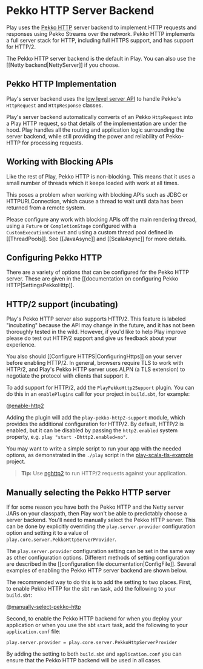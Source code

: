 <!--- Copyright (C) from 2022 The Play Framework Contributors <https://github.com/playframework>, 2011-2021 Lightbend Inc. <https://www.lightbend.com> -->

# Pekko HTTP Server Backend

Play uses the [Pekko HTTP](https://pekko.apache.org/docs/pekko-http/1.0/) server backend to implement HTTP requests and responses using Pekko Streams over the network.  Pekko HTTP implements a full server stack for HTTP, including full HTTPS support, and has support for HTTP/2.

The Pekko HTTP server backend is the default in Play. You can also use the [[Netty backend|NettyServer]] if you choose.

## Pekko HTTP Implementation

Play's server backend uses the [low level server API](https://pekko.apache.org/docs/pekko-http/1.0/server-side/low-level-api.html?language=scala) to handle Pekko's `HttpRequest` and `HttpResponse` classes.

Play's server backend automatically converts of an Pekko `HttpRequest` into a Play HTTP request, so that details of the implementation are under the hood.  Play handles all the routing and application logic surrounding the server backend, while still providing the power and reliability of Pekko-HTTP for processing requests.

## Working with Blocking APIs

Like the rest of Play, Pekko HTTP is non-blocking.  This means that it uses a small number of threads which it keeps loaded with work at all times.

This poses a problem when working with blocking APIs such as JDBC or HTTPURLConnection, which cause a thread to wait until data has been returned from a remote system.

Please configure any work with blocking APIs off the main rendering thread, using a `Future` or `CompletionStage` configured with a `CustomExecutionContext` and using a custom thread pool defined in [[ThreadPools]].  See [[JavaAsync]] and [[ScalaAsync]] for more details.

## Configuring Pekko HTTP

There are a variety of options that can be configured for the Pekko HTTP server. These are given in the [[documentation on configuring Pekko HTTP|SettingsPekkoHttp]].

## HTTP/2 support (incubating)

Play's Pekko HTTP server also supports HTTP/2. This feature is labeled "incubating" because the API may change in the future, and it has not been thoroughly tested in the wild. However, if you'd like to help Play improve please do test out HTTP/2 support and give us feedback about your experience.

You also should [[Configure HTTPS|ConfiguringHttps]] on your server before enabling HTTP/2. In general, browsers require TLS to work with HTTP/2, and Play's Pekko HTTP server uses ALPN (a TLS extension) to negotiate the protocol with clients that support it.

To add support for HTTP/2, add the `PlayPekkoHttp2Support` plugin. You can do this in an `enablePlugins` call for your project in `build.sbt`, for example:

@[enable-http2](code/pekko.http.server.sbt)

Adding the plugin will add the `play-pekko-http2-support` module, which provides the additional configuration for HTTP/2. By default, HTTP/2 is enabled, but it can be disabled by passing the `http2.enabled` system property, e.g. `play "start -Dhttp2.enabled=no"`.

You may want to write a simple script to run your app with the needed options, as demonstrated in the `./play` script in the [play-scala-tls-example](https://github.com/playframework/play-samples/tree/2.9.x/play-scala-tls-example) project.

> **Tip:** Use [nghttp2](https://nghttp2.org/documentation/nghttp.1.html) to run HTTP/2 requests against your application.

## Manually selecting the Pekko HTTP server

If for some reason you have both the Pekko HTTP and the Netty server JARs on your classpath, then Play won't be able to predictably choose a server backend. You'll need to manually select the Pekko HTTP server. This can be done by explicitly overriding the `play.server.provider` configuration option and setting it to a value of `play.core.server.PekkoHttpServerProvider`.

The `play.server.provider` configuration setting can be set in the same way as other configuration options. Different methods of setting configuration are described in the [[configuration file documentation|ConfigFile]]. Several examples of enabling the Pekko HTTP server backend are shown below.

The recommended way to do this is to add the setting to two places. First, to enable Pekko HTTP for the sbt `run` task, add the following to your `build.sbt`:

@[manually-select-pekko-http](code/pekko.http.server.sbt)

Second, to enable the Pekko HTTP backend for when you deploy your application or when you use the sbt `start` task, add the following to your `application.conf` file:

```
play.server.provider = play.core.server.PekkoHttpServerProvider
```

By adding the setting to both `build.sbt` and `application.conf` you can ensure that the Pekko HTTP backend will be used in all cases.
